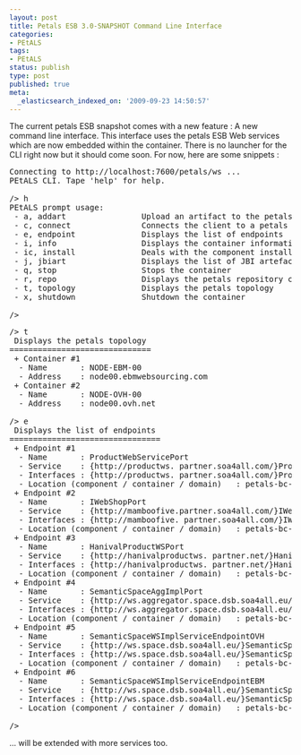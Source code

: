 ```yaml
---
layout: post
title: Petals ESB 3.0-SNAPSHOT Command Line Interface
categories:
- PEtALS
tags:
- PEtALS
status: publish
type: post
published: true
meta:
  _elasticsearch_indexed_on: '2009-09-23 14:50:57'
---
```

The current petals ESB snapshot comes with a new feature : A new command line interface.
This interface uses the petals ESB Web services which are now embedded within the container. There is no launcher for the CLI right now but it should come soon. For now, here are some snippets :

<pre>
Connecting to http://localhost:7600/petals/ws ...
PEtALS CLI. Tape 'help' for help.

/&gt; h
PEtALS prompt usage:
 - a, addart                Upload an artifact to the petals server
 - c, connect               Connects the client to a petals server
 - e, endpoint              Displays the list of endpoints
 - i, info                  Displays the container information
 - ic, install              Deals with the component installation and uninstallation
 - j, jbiart                Displays the list of JBI artefacts
 - q, stop                  Stops the container
 - r, repo                  Displays the petals repository content
 - t, topology              Displays the petals topology
 - x, shutdown              Shutdown the container

/&gt;
</pre>

<pre>
/&gt; t
 Displays the petals topology
==============================
 + Container #1
  - Name       : NODE-EBM-00
  - Address    : node00.ebmwebsourcing.com
 + Container #2
  - Name       : NODE-OVH-00
  - Address    : node00.ovh.net

/&gt; e
 Displays the list of endpoints
================================
 + Endpoint #1
  - Name       : ProductWebServicePort
  - Service    : {http://productws. partner.soa4all.com/}ProductWebServiceService
  - Interfaces : {http://productws. partner.soa4all.com/}ProductWebService,
  - Location (component / container / domain)   : petals-bc-soap / NODE-EBM-00 / subdomain1
 + Endpoint #2
  - Name       : IWebShopPort
  - Service    : {http://mamboofive.partner.soa4all.com/}IWebShopService
  - Interfaces : {http://mamboofive. partner.soa4all.com/}IWebShop,
  - Location (component / container / domain)   : petals-bc-soap / NODE-EBM-00 / subdomain1
 + Endpoint #3
  - Name       : HanivalProductWSPort
  - Service    : {http://hanivalproductws. partner.net/}HanivalProductWSService
  - Interfaces : {http://hanivalproductws. partner.net/}HanivalProductWS,
  - Location (component / container / domain)   : petals-bc-soap / NODE-EBM-00 / subdomain1
 + Endpoint #4
  - Name       : SemanticSpaceAggImplPort
  - Service    : {http://ws.aggregator.space.dsb.soa4all.eu/}SemanticSpaceAggImplService
  - Interfaces : {http://ws.aggregator.space.dsb.soa4all.eu/}SemanticSpaceWS,
  - Location (component / container / domain)   : petals-bc-soap / NODE-OVH-00 / subdomain1
 + Endpoint #5
  - Name       : SemanticSpaceWSImplServiceEndpointOVH
  - Service    : {http://ws.space.dsb.soa4all.eu/}SemanticSpaceWSImplService
  - Interfaces : {http://ws.space.dsb.soa4all.eu/}SemanticSpaceWS,
  - Location (component / container / domain)   : petals-bc-soap / NODE-OVH-00 / subdomain1
 + Endpoint #6
  - Name       : SemanticSpaceWSImplServiceEndpointEBM
  - Service    : {http://ws.space.dsb.soa4all.eu/}SemanticSpaceWSImplService
  - Interfaces : {http://ws.space.dsb.soa4all.eu/}SemanticSpaceWS,
  - Location (component / container / domain)   : petals-bc-soap / NODE-EBM-00 / subdomain1

/&gt;
</pre>

... will be extended with more services too.
